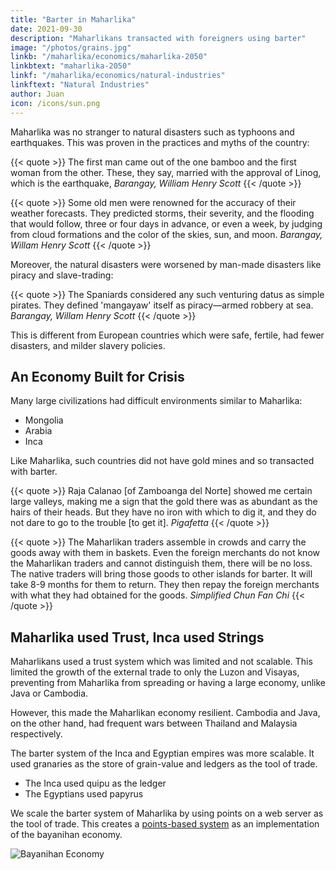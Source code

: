 ```yaml
---
title: "Barter in Maharlika"
date: 2021-09-30
description: "Maharlikans transacted with foreigners using barter"
image: "/photos/grains.jpg"
linkb: "/maharlika/economics/maharlika-2050"
linkbtext: "maharlika-2050"
linkf: "/maharlika/economics/natural-industries"
linkftext: "Natural Industries"
author: Juan
icon: /icons/sun.png
---
```



Maharlika was no stranger to natural disasters such as typhoons and earthquakes. This was proven in the practices and myths of the country:

{{< quote >}}
The first man came out of the one bamboo and the first woman from the other. These, they say, married with the approval of Linog, which is the earthquake,
<cite>Barangay, William Henry Scott</cite>
{{< /quote >}}

{{< quote >}}
Some old men were renowned for the accuracy of their weather forecasts. They predicted storms, their severity, and the flooding that would follow, three or four days in advance, or even a week, by judging from cloud formations and the color of the skies, sun, and moon.<!-- <br>Dark clouds meant a squally storm (onos), but leaden skies meant a real typhoon (bagyo). The new moon of October was considered the most likely time for a typhoon; conversely, typhoons were said to be rare during the waning of the same moon. These men believed, too, that unless a typhoon ended with winds from the south, it was sure to be followed by another one. -->
<cite>Barangay, Willam Henry Scott</cite>
{{< /quote >}}

Moreover, the natural disasters were worsened by man-made disasters like piracy and slave-trading:

{{< quote >}}
The Spaniards considered any such venturing datus as simple pirates. They defined 'mangayaw' itself as piracy—armed robbery at sea.
<cite>Barangay, Willam Henry Scott</cite>
{{< /quote >}}

This is different from European countries which were safe, fertile, had fewer disasters, and milder slavery policies. 


## An Economy Built for Crisis

Many large civilizations had difficult environments similar to Maharlika:

- Mongolia
- Arabia
- Inca

Like Maharlika, such countries did not have gold mines and so transacted with barter. 

{{< quote >}}
Raja Calanao [of Zamboanga del Norte] showed me certain large valleys, making me a sign that the gold there was as abundant as the hairs of their heads. But they have no iron with which to dig it, and they do not dare to go to the trouble [to get it].
<cite>Pigafetta</cite>
{{< /quote >}}


{{< quote >}}
The Maharlikan traders assemble in crowds and carry the goods away with them in baskets. Even the foreign merchants do not know the Maharlikan traders and cannot distinguish them, there will be no loss. The native traders will bring those goods to other islands for barter. It will take 8-9 months for them to return. They then repay the foreign merchants with what they had obtained for the goods.
<cite>Simplified Chun Fan Chi</cite>
{{< /quote >}}


## Maharlika used Trust, Inca used Strings 

Maharlikans used a trust system which was limited and not scalable. This limited the growth of the external trade to only the Luzon and Visayas, preventing from Maharlika from spreading or having a large economy, unlike Java or Cambodia.

However, this made the Maharlikan economy resilient. Cambodia and Java, on the other hand, had frequent wars between Thailand and Malaysia respectively. 


The barter system of the Inca and Egyptian empires was more scalable. It used granaries as the store of grain-value and ledgers as the tool of trade. 
- The Inca used quipu as the ledger
- The Egyptians used papyrus 

We scale the barter system of Maharlika by using points on a web server as the tool of trade. This creates a [points-based system](https://pantrypoints.com) as an implementation of the bayanihan economy. 

![Bayanihan Economy](/graphics/bayanihan.jpg)
